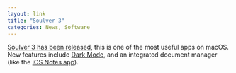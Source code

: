 ```yaml
---
layout: link
title: "Soulver 3"
categories: News, Software
---
```


[Soulver 3 has been released](https://documentation.soulver.app/whats-new),  this is one of the most useful apps on macOS. New features include [Dark Mode](https://developer.apple.com/design/human-interface-guidelines/macos/visual-design/dark-mode/), and an integrated document manager (like the [iOS Notes app](https://en.wikipedia.org/wiki/Notes_(Apple))).
